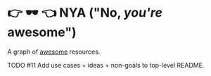 # 👉 🕶️ 👈 NYA ("No, _you're_ awesome")

A graph of [awesome](https://github.com/sindresorhus/awesome) resources.

TODO #11 Add use cases + ideas + non-goals to top-level README.

<!-- _NON-GOAL:_ Replace the awesome human curation of awesome repos with some dumb, locally-optimal recommendation engine. BOR-ING (and useless). -->

<!-- Basically, awesome repos have a topic (e.g. "python", "robotics") and they link to a bunche of awesome, human-curated resources on that topic (code, blogs, videos). If these repos were characters in a play, they'd be like, "Bro, you're awesome 👉. And I'm gonna let the world know." -->

